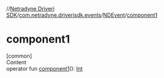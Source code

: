 //[Netradyne Driveri SDK](../../index.md)/[com.netradyne.driverisdk.events](../index.md)/[NDEvent](index.md)/[component1](component1.md)



# component1  
[common]  
Content  
operator fun [component1](component1.md)(): [Int](https://kotlinlang.org/api/latest/jvm/stdlib/kotlin/-int/index.html)  




